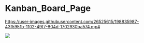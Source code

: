 # Kanban_Board_Page



https://user-images.githubusercontent.com/26525615/198835987-43f5951b-1102-49f7-804d-1702930ba574.mp4



![](https://pbs.twimg.com/media/FgLNYPmXoAAEuFi?format=jpg&name=large)























































  










